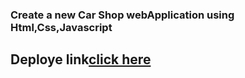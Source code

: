 ### Create a new Car Shop webApplication using Html,Css,Javascript

## Deploye link[click here](https://car-shop-sakthi.netlify.app/)
